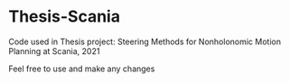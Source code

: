 # Thesis-Scania
Code used in Thesis project: Steering Methods for Nonholonomic Motion Planning at Scania, 2021

Feel free to use and make any changes
